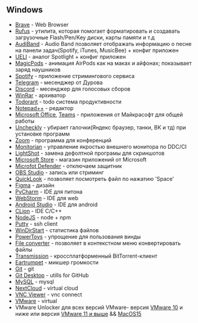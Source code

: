 ## Windows
* [Brave](https://brave.com/) - Web Browser
* [Rufus](https://rufus.ie/) - утилита, которая помогает форматировать и создавать загрузочные Flash/Pen/Key диски, карты памяти и т.д
* [AudiBand](https://github.com/dsafa/audio-band) - Audio Band позволяет отображать информацию о песне на панели задач(Spotify, iTunes, MusicBee) + конфиг приложен
* [UELI](https://ueli.app/#/) - аналог Spotlight + конфиг приложен
* [MagicPods](https://www.microsoft.com/en-us/p/magicpods/9p6skkfkshkm?activetab=pivot:overviewtab) - анимация AirPods как на маках и айфонах; показывает заряд наушников
* [Spotify](https://www.spotify.com/ua/download) - приложение стримингового сервиса
* [Telegram](https://telegram.org) - месенджер от Дурова
* [Discord](https://discord.com/download) - месенджер для голосовых сборов
* [WinRar](https://www.win-rar.com/predownload.html?&L=4) - архиватор
* [Todorant](https://todorant.com/) - todo система продуктивности
* [Notepad++](https://notepad-plus-plus.org/downloads/) - редактор
* [Microsoft Office](https://portal.office.com/account#installs&SoftwareManageLayout=Panel_MicrosoftOffice_ClientDownload), [Teams](https://teams.microsoft.com/) - приложения от Майкрасофт для общей работы
* [Uncheckly](https://unchecky.com/) - убирает галочки(Яндекс браузер, танки, ВК и тд) при установке программ
* [Zoom](https://ukma-edu-ua.zoom.us/download) - программа для конференций
* [Monitorian](https://github.com/emoacht/Monitorian) - управление якростью внешнего монитора по DDC/CI
* [LightShot](https://app.prntscr.com/ru/) - замена дефолтной програмы для скриншотов
* [Microsoft Store](https://4pda.ru/forum/index.php?showtopic=926185) - магазин приложений от Microsoft
* [Microfot Defender](https://remontka.pro/windows-defender-turn-off/) - отключаем защитник
* [OBS Studio](https://obsproject.com/ru) - запись или стриминг
* [QuickLook](https://github.com/QL-Win/QuickLook) - позволяет посмотреть файл по нажатию 'Space'
* [Figma](https://www.figma.com/downloads/) - дизайн
* [PyCharm](https://www.jetbrains.com/pycharm/) - IDE для питона
* [WebStorm](https://www.jetbrains.com/webstorm/) - IDE для web
* [Android Studio](https://developer.android.com/studio) - IDE для android
* [CLion](https://www.jetbrains.com/clion/) - IDE C/C++
* [NodeJS](https://nodejs.org) - node + npm
* [Putty](https://www.putty.org/) - ssh client
* [WinDirStart](https://windirstat.net/download.html) - статистика файлов
* [PowerToys](https://github.com/microsoft/PowerToys) - упрощение для пользования винды
* [File converter](https://file-converter.org/) - позволяет в контекстном меню конвертировать файлы
* [Transmission](https://transmissionbt.com/download/) - кроссплатформенный BitTorrent-клиент
* [Eartrumpet](https://eartrumpet.app/) - микшер громкости
* [Git](https://git-scm.com/downloads) - git
* [Git Desktop](https://desktop.github.com/) - utills for GitHub
* [MySQL](http://dev.mysql.com/downloads/mysql/) - mysql 
* [NextCloud](https://nextcloud.com/install/#install-clients) - virtual cloud
* [VNC Viewer](https://www.realvnc.com/en/connect/download/viewer/) - vnc connect
* [VMware](https://download3.vmware.com/software/player/file/VMware-player-16.1.0-17198959.exe) - virtual
* VMware Unlocker для всех версий VMware- версия [VMware 10](https://cloud.mail.ru/public/JUj6/BBpnYWUJj) и ниже или версия [VMware 11 и выше](https://cloud.mail.ru/public/KfL5/9FvvKLvEx) && [MacOS15](https://mail.google.com/mail/u/0?ui=2&ik=4ef53ae9a2&attid=0.1&permmsgid=msg-f:1684823358092355177&th=1761b1eae8602669&view=att&disp=safe&realattid=f_ki531dd40)
